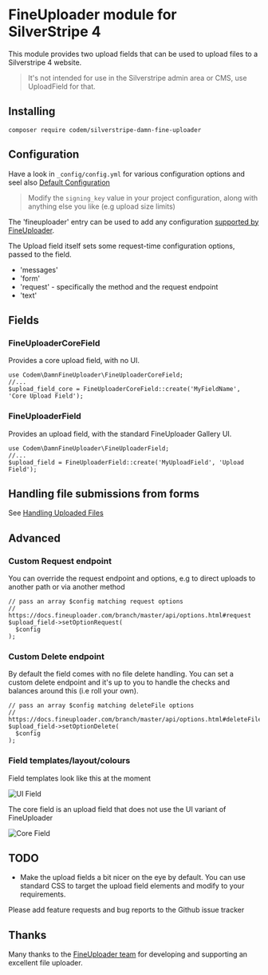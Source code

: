 # FineUploader module for SilverStripe 4

This module provides two upload fields that can be used to upload files to a Silverstripe 4 website.

> It's not intended for use in the Silverstripe admin area or CMS, use UploadField for that.

## Installing

```composer require codem/silverstripe-damn-fine-uploader```

## Configuration

Have a look in ```_config/config.yml``` for various configuration options and seel also [Default Configuration](./docs/en/003_configuration.md)

> Modify the ```signing_key``` value in your project configuration, along with anything else you like (e.g upload size limits)

The 'fineuploader' entry can be used to add any configuration [supported by FineUploader](https://docs.fineuploader.com/branch/master/api/options.html).

The Upload field itself sets some request-time configuration options, passed to the field.
+ 'messages'
+ 'form'
+ 'request' - specifically the method and the request endpoint
+ 'text'

## Fields

### FineUploaderCoreField
Provides a core upload field, with no UI.
```
use Codem\DamnFineUploader\FineUploaderCoreField;
//...
$upload_field_core = FineUploaderCoreField::create('MyFieldName', 'Core Upload Field');
```

### FineUploaderField
Provides an upload field, with the standard FineUploader Gallery UI.
```
use Codem\DamnFineUploader\FineUploaderField;
//...
$upload_field = FineUploaderField::create('MyUploadField', 'Upload Field');
```

## Handling file submissions from forms
See [Handling Uploaded Files](./docs/en/001_handling_uploaded_files.md)

## Advanced
### Custom Request endpoint
You can override the request endpoint and options, e.g to direct uploads to another path or via another method
```
// pass an array $config matching request options
// https://docs.fineuploader.com/branch/master/api/options.html#request
$upload_field->setOptionRequest(
  $config
);
```

### Custom Delete endpoint
By default the field comes with no file delete handling. You can set a custom delete endpoint and it's up to you to handle the checks and balances around this (i.e roll your own).
```
// pass an array $config matching deleteFile options
// https://docs.fineuploader.com/branch/master/api/options.html#deleteFile
$upload_field->setOptionDelete(
  $config
);
```

### Field templates/layout/colours

Field templates look like this at the moment

![UI Field](./docs/screenshots/ui-field.png "The basic UI field")

The core field is an upload field that does not use the UI variant of FineUploader

![Core Field](./docs/screenshots/core-field.png "The basic Core field")


## TODO
+ Make the upload fields a bit nicer on the eye by default. You can use standard CSS to target the upload field elements and modify to your requirements.

Please add feature requests and bug reports to the Github issue tracker


## Thanks
Many thanks to the [FineUploader team](https://fineuploader.com) for developing and supporting an excellent file uploader.
